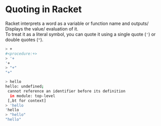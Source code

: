 # Quoting in Racket

Racket interprets a word as a variable or function name and outputs/ Displays the value/ evaluation of it.  
To treat it as a literal symbol, you can quote it using a single quote (`'`) or double quotes (`"`).

``` sh
> +
#<procedure:+>
> '+
'+
> "+"
"+"
```

``` sh
> hello
hello: undefined;
 cannot reference an identifier before its definition
  in module: top-level
 [,bt for context]
> 'hello
'hello
> "hello"
"hello"
```
